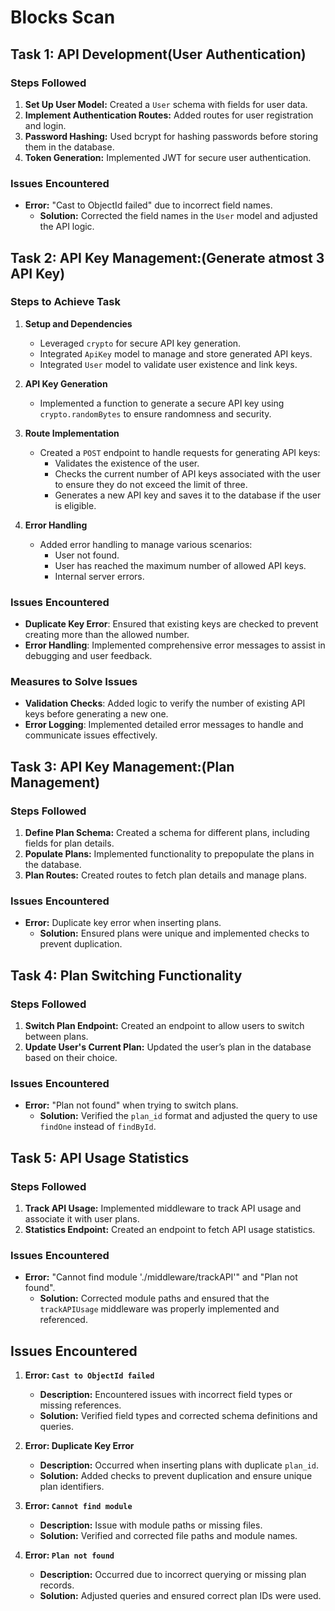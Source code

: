 # Blocks Scan 

## Task 1: API Development(User Authentication) 
### Steps Followed
1. **Set Up User Model:** Created a `User` schema with fields for user data.
2. **Implement Authentication Routes:** Added routes for user registration and login.
3. **Password Hashing:** Used bcrypt for hashing passwords before storing them in the database.
4. **Token Generation:** Implemented JWT for secure user authentication.

### Issues Encountered
- **Error:** "Cast to ObjectId failed" due to incorrect field names.
  - **Solution:** Corrected the field names in the `User` model and adjusted the API logic.


## Task 2: API Key Management:(Generate atmost 3 API Key)
### Steps to Achieve Task

1. **Setup and Dependencies**
   - Leveraged `crypto` for secure API key generation.
   - Integrated `ApiKey` model to manage and store generated API keys.
   - Integrated `User` model to validate user existence and link keys.

2. **API Key Generation**
   - Implemented a function to generate a secure API key using `crypto.randomBytes` to ensure randomness and security.

3. **Route Implementation**
   - Created a `POST` endpoint to handle requests for generating API keys:
     - Validates the existence of the user.
     - Checks the current number of API keys associated with the user to ensure they do not exceed the limit of three.
     - Generates a new API key and saves it to the database if the user is eligible.

4. **Error Handling**
   - Added error handling to manage various scenarios:
     - User not found.
     - User has reached the maximum number of allowed API keys.
     - Internal server errors.

### Issues Encountered
- **Duplicate Key Error**: Ensured that existing keys are checked to prevent creating more than the allowed number.
- **Error Handling**: Implemented comprehensive error messages to assist in debugging and user feedback.

### Measures to Solve Issues
- **Validation Checks**: Added logic to verify the number of existing API keys before generating a new one.
- **Error Logging**: Implemented detailed error messages to handle and communicate issues effectively.


## Task 3: API Key Management:(Plan Management)
### Steps Followed
1. **Define Plan Schema:** Created a schema for different plans, including fields for plan details.
2. **Populate Plans:** Implemented functionality to prepopulate the plans in the database.
3. **Plan Routes:** Created routes to fetch plan details and manage plans.

### Issues Encountered
- **Error:** Duplicate key error when inserting plans.
  - **Solution:** Ensured plans were unique and implemented checks to prevent duplication.

## Task 4: Plan Switching Functionality
### Steps Followed
1. **Switch Plan Endpoint:** Created an endpoint to allow users to switch between plans.
2. **Update User's Current Plan:** Updated the user’s plan in the database based on their choice.

### Issues Encountered
- **Error:** "Plan not found" when trying to switch plans.
  - **Solution:** Verified the `plan_id` format and adjusted the query to use `findOne` instead of `findById`.


## Task 5: API Usage Statistics
### Steps Followed
1. **Track API Usage:** Implemented middleware to track API usage and associate it with user plans.
2. **Statistics Endpoint:** Created an endpoint to fetch API usage statistics.

### Issues Encountered
- **Error:** "Cannot find module './middleware/trackAPI'" and "Plan not found".
  - **Solution:** Corrected module paths and ensured that the `trackAPIUsage` middleware was properly implemented and referenced.

## Issues Encountered
1. **Error: `Cast to ObjectId failed`**
   - **Description:** Encountered issues with incorrect field types or missing references.
   - **Solution:** Verified field types and corrected schema definitions and queries.

2. **Error: Duplicate Key Error**
   - **Description:** Occurred when inserting plans with duplicate `plan_id`.
   - **Solution:** Added checks to prevent duplication and ensure unique plan identifiers.

3. **Error: `Cannot find module`**
   - **Description:** Issue with module paths or missing files.
   - **Solution:** Verified and corrected file paths and module names.

4. **Error: `Plan not found`**
   - **Description:** Occurred due to incorrect querying or missing plan records.
   - **Solution:** Adjusted queries and ensured correct plan IDs were used.


